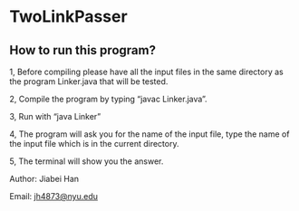 # TwoLinkPasser
## How to run this program?

1, Before compiling please have all the input files in the same directory as the program Linker.java that will be tested.

2, Compile the program by typing “javac Linker.java”.

3, Run with “java Linker”

4, The program will ask you for the name of the input file, type the name of the input file which is in the current directory.

5, The terminal will show you the answer.

Author: Jiabei Han

Email: jh4873@nyu.edu
